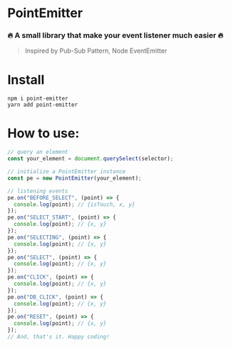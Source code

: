 # PointEmitter

### 🔥 A small library that make your event listener much easier 🔥  

> Inspired by Pub-Sub Pattern, Node EventEmitter

# Install

`npm i point-emitter`  
`yarn add point-emitter`

# How to use:

```js
// query an element
const your_element = document.querySelect(selector);

// initialize a PointEmitter instance
const pe = new PointEmitter(your_element);

// listening events
pe.on("BEFORE_SELECT", (point) => {
  console.log(point); // {isTouch, x, y}
});
pe.on("SELECT_START", (point) => {
  console.log(point); // {x, y}
});
pe.on("SELECTING", (point) => {
  console.log(point); // {x, y}
});
pe.on("SELECT", (point) => {
  console.log(point); // {x, y}
});
pe.on("CLICK", (point) => {
  console.log(point); // {x, y}
});
pe.on("DB_CLICK", (point) => {
  console.log(point); // {x, y}
});
pe.on("RESET", (point) => {
  console.log(point); // {x, y}
});
// And, that's it. Happy coding!
```
